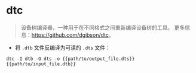 # dtc

> 设备树编译器，一种用于在不同格式之间重新编译设备树的工具。
> 更多信息：<https://github.com/dgibson/dtc>。

- 将 `.dtb` 文件反编译为可读的 `.dts` 文件：

`dtc -I dtb -O dts -o {{path/to/output_file.dts}} {{path/to/input_file.dtb}}`